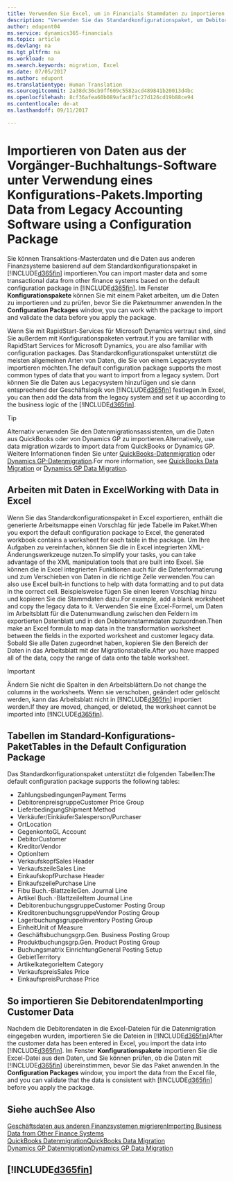 ```yaml
---
title: Verwenden Sie Excel, um in Financials Stammdaten zu importieren | Microsoft Docs
description: "Verwenden Sie das Standardkonfigurationspaket, um Debitorendaten in Excel hinzuzufügen und Daten nach Dynamics 365 for Financials zu importieren."
author: edupont04
ms.service: dynamics365-financials
ms.topic: article
ms.devlang: na
ms.tgt_pltfrm: na
ms.workload: na
ms.search.keywords: migration, Excel
ms.date: 07/05/2017
ms.author: edupont
ms.translationtype: Human Translation
ms.sourcegitcommit: 2a38dc36cb9ff609c5582acd489841b20013d4bc
ms.openlocfilehash: 8cf36afea60b089afac8f1c27d126cd19b88ce94
ms.contentlocale: de-at
ms.lasthandoff: 09/11/2017

---
```

# <a name="importing-data-from-legacy-accounting-software-using-a-configuration-package"></a><span data-ttu-id="73261-103">Importieren von Daten aus der Vorgänger-Buchhaltungs-Software unter Verwendung eines Konfigurations-Pakets.</span><span class="sxs-lookup"><span data-stu-id="73261-103">Importing Data from Legacy Accounting Software using a Configuration Package</span></span>
<span data-ttu-id="73261-104">Sie können Transaktions-Masterdaten und die Daten aus anderen Finanzsysteme basierend auf dem Standardkonfigurationspaket in [!INCLUDE[d365fin](includes/d365fin_md.md)] importieren.</span><span class="sxs-lookup"><span data-stu-id="73261-104">You can import master data and some transactional data from other finance systems based on the default configuration package in [!INCLUDE[d365fin](includes/d365fin_md.md)].</span></span> <span data-ttu-id="73261-105">Im Fenster **Konfigurationspakete** können Sie mit einem Paket arbeiten, um die Daten zu importieren und zu prüfen, bevor Sie die Paketnummer anwenden.</span><span class="sxs-lookup"><span data-stu-id="73261-105">In the **Configuration Packages** window, you can work with the package to import and validate the data before you apply the package.</span></span>  

<span data-ttu-id="73261-106">Wenn Sie mit RapidStart-Services für Microsoft Dynamics vertraut sind, sind Sie außerdem mit Konfigurationspaketen vertraut.</span><span class="sxs-lookup"><span data-stu-id="73261-106">If you are familiar with RapidStart Services for Microsoft Dynamics, you are also familiar with configuration packages.</span></span> <span data-ttu-id="73261-107">Das Standardkonfigurationspaket unterstützt die meisten allgemeinen Arten von Daten, die Sie von einem Legacysystem importieren möchten.</span><span class="sxs-lookup"><span data-stu-id="73261-107">The default configuration package supports the most common types of data that you want to import from a legacy system.</span></span> <span data-ttu-id="73261-108">Dort können Sie die Daten aus Legacysystem hinzufügen und sie dann entsprechend der Geschäftslogik von [!INCLUDE[d365fin](includes/d365fin_md.md)] festlegen.</span><span class="sxs-lookup"><span data-stu-id="73261-108">In Excel, you can then add the data from the legacy system and set it up according to the business logic of the [!INCLUDE[d365fin](includes/d365fin_md.md)].</span></span>  

> [!TIP]  
>   <span data-ttu-id="73261-109">Alternativ verwenden Sie den Datenmigrationsassistenten, um die Daten aus QuickBooks oder von Dynamics GP zu importieren.</span><span class="sxs-lookup"><span data-stu-id="73261-109">Alternatively, use data migration wizards to import data from QuickBooks or Dynamics GP.</span></span> <span data-ttu-id="73261-110">Weitere Informationen finden Sie unter [QuickBooks-Datenmigration](ui-extensions-quickbooks-data-migration.md) oder [Dynamics GP-Datenmigration](ui-extensions-dynamicsgp-data-migration.md).</span><span class="sxs-lookup"><span data-stu-id="73261-110">For more information, see [QuickBooks Data Migration](ui-extensions-quickbooks-data-migration.md) or [Dynamics GP Data Migration](ui-extensions-dynamicsgp-data-migration.md).</span></span>  

## <a name="working-with-data-in-excel"></a><span data-ttu-id="73261-111">Arbeiten mit Daten in Excel</span><span class="sxs-lookup"><span data-stu-id="73261-111">Working with Data in Excel</span></span>
<span data-ttu-id="73261-112">Wenn Sie das Standardkonfigurationspaket in Excel exportieren, enthält die generierte Arbeitsmappe einen Vorschlag für jede Tabelle im Paket.</span><span class="sxs-lookup"><span data-stu-id="73261-112">When you export the default configuration package to Excel, the generated workbook contains a worksheet for each table in the package.</span></span> <span data-ttu-id="73261-113">Um Ihre Aufgaben zu vereinfachen, können Sie die in Excel integrierten XML-Änderungswerkzeuge nutzen.</span><span class="sxs-lookup"><span data-stu-id="73261-113">To simplify your tasks, you can take advantage of the XML manipulation tools that are built into Excel.</span></span> <span data-ttu-id="73261-114">Sie können die in Excel integrierten Funktionen auch für die Datenformatierung und zum Verschieben von Daten in die richtige Zelle verwenden.</span><span class="sxs-lookup"><span data-stu-id="73261-114">You can also use Excel built-in functions to help with data formatting and to put data in the correct cell.</span></span> <span data-ttu-id="73261-115">Beispielsweise fügen Sie einen leeren Vorschlag hinzu und kopieren Sie die Stammdaten dazu.</span><span class="sxs-lookup"><span data-stu-id="73261-115">For example, add a blank worksheet and copy the legacy data to it.</span></span> <span data-ttu-id="73261-116">Verwenden Sie eine Excel-Formel, um Daten im Arbeitsblatt für die Datenumwandlung zwischen den Feldern im exportierten Datenblatt und in den Debitorenstammdaten zuzuordnen.</span><span class="sxs-lookup"><span data-stu-id="73261-116">Then make an Excel formula to map data in the transformation worksheet between the fields in the exported worksheet and customer legacy data.</span></span> <span data-ttu-id="73261-117">Sobald Sie alle Daten zugeordnet haben, kopieren Sie den Bereich der Daten in das Arbeitsblatt mit der Migrationstabelle.</span><span class="sxs-lookup"><span data-stu-id="73261-117">After you have mapped all of the data, copy the range of data onto the table worksheet.</span></span>  

> [!IMPORTANT]  
>  <span data-ttu-id="73261-118">Ändern Sie nicht die Spalten in den Arbeitsblättern.</span><span class="sxs-lookup"><span data-stu-id="73261-118">Do not change the columns in the worksheets.</span></span> <span data-ttu-id="73261-119">Wenn sie verschoben, geändert oder gelöscht werden, kann das Arbeitsblatt nicht in [!INCLUDE[d365fin](includes/d365fin_md.md)] importiert werden.</span><span class="sxs-lookup"><span data-stu-id="73261-119">If they are moved, changed, or deleted, the worksheet cannot be imported into [!INCLUDE[d365fin](includes/d365fin_md.md)].</span></span>

## <a name="tables-in-the-default-configuration-package"></a><span data-ttu-id="73261-120">Tabellen im Standard-Konfigurations-Paket</span><span class="sxs-lookup"><span data-stu-id="73261-120">Tables in the Default Configuration Package</span></span>
<span data-ttu-id="73261-121">Das Standardkonfigurationspaket unterstützt die folgenden Tabellen:</span><span class="sxs-lookup"><span data-stu-id="73261-121">The default configuration package supports the following tables:</span></span>

-   <span data-ttu-id="73261-122">Zahlungsbedingungen</span><span class="sxs-lookup"><span data-stu-id="73261-122">Payment Terms</span></span>
-   <span data-ttu-id="73261-123">Debitorenpreisgruppe</span><span class="sxs-lookup"><span data-stu-id="73261-123">Customer Price Group</span></span>
-   <span data-ttu-id="73261-124">Lieferbedingung</span><span class="sxs-lookup"><span data-stu-id="73261-124">Shipment Method</span></span>
-   <span data-ttu-id="73261-125">Verkäufer/Einkäufer</span><span class="sxs-lookup"><span data-stu-id="73261-125">Salesperson/Purchaser</span></span>
-   <span data-ttu-id="73261-126">Ort</span><span class="sxs-lookup"><span data-stu-id="73261-126">Location</span></span>
-   <span data-ttu-id="73261-127">Gegenkonto</span><span class="sxs-lookup"><span data-stu-id="73261-127">GL Account</span></span>
-   <span data-ttu-id="73261-128">Debitor</span><span class="sxs-lookup"><span data-stu-id="73261-128">Customer</span></span>
-   <span data-ttu-id="73261-129">Kreditor</span><span class="sxs-lookup"><span data-stu-id="73261-129">Vendor</span></span>
-   <span data-ttu-id="73261-130">Option</span><span class="sxs-lookup"><span data-stu-id="73261-130">Item</span></span>
-   <span data-ttu-id="73261-131">Verkaufskopf</span><span class="sxs-lookup"><span data-stu-id="73261-131">Sales Header</span></span>
-   <span data-ttu-id="73261-132">Verkaufszeile</span><span class="sxs-lookup"><span data-stu-id="73261-132">Sales Line</span></span>
-   <span data-ttu-id="73261-133">Einkaufskopf</span><span class="sxs-lookup"><span data-stu-id="73261-133">Purchase Header</span></span>
-   <span data-ttu-id="73261-134">Einkaufszeile</span><span class="sxs-lookup"><span data-stu-id="73261-134">Purchase Line</span></span>
-   <span data-ttu-id="73261-135">Fibu Buch.-Blattzeile</span><span class="sxs-lookup"><span data-stu-id="73261-135">Gen. Journal Line</span></span>
-   <span data-ttu-id="73261-136">Artikel Buch.-Blattzeile</span><span class="sxs-lookup"><span data-stu-id="73261-136">Item Journal Line</span></span>
-   <span data-ttu-id="73261-137">Debitorenbuchungsgruppe</span><span class="sxs-lookup"><span data-stu-id="73261-137">Customer Posting Group</span></span>
-   <span data-ttu-id="73261-138">Kreditorenbuchungsgruppe</span><span class="sxs-lookup"><span data-stu-id="73261-138">Vendor Posting Group</span></span>
-   <span data-ttu-id="73261-139">Lagerbuchungsgruppe</span><span class="sxs-lookup"><span data-stu-id="73261-139">Inventory Posting Group</span></span>
-   <span data-ttu-id="73261-140">Einheit</span><span class="sxs-lookup"><span data-stu-id="73261-140">Unit of Measure</span></span>
-   <span data-ttu-id="73261-141">Geschäftsbuchungsgrp.</span><span class="sxs-lookup"><span data-stu-id="73261-141">Gen. Business Posting Group</span></span>
-   <span data-ttu-id="73261-142">Produktbuchungsgrp.</span><span class="sxs-lookup"><span data-stu-id="73261-142">Gen. Product Posting Group</span></span>
-   <span data-ttu-id="73261-143">Buchungsmatrix Einrichtung</span><span class="sxs-lookup"><span data-stu-id="73261-143">General Posting Setup</span></span>
-   <span data-ttu-id="73261-144">Gebiet</span><span class="sxs-lookup"><span data-stu-id="73261-144">Territory</span></span>
-   <span data-ttu-id="73261-145">Artikelkategorie</span><span class="sxs-lookup"><span data-stu-id="73261-145">Item Category</span></span>
-   <span data-ttu-id="73261-146">Verkaufspreis</span><span class="sxs-lookup"><span data-stu-id="73261-146">Sales Price</span></span>
-   <span data-ttu-id="73261-147">Einkaufspreis</span><span class="sxs-lookup"><span data-stu-id="73261-147">Purchase Price</span></span>

## <a name="importing-customer-data"></a><span data-ttu-id="73261-148">So importieren Sie Debitorendaten</span><span class="sxs-lookup"><span data-stu-id="73261-148">Importing Customer Data</span></span>
<span data-ttu-id="73261-149">Nachdem die Debitorendaten in die Excel-Dateien für die Datenmigration eingegeben wurden, importieren Sie die Dateien in [!INCLUDE[d365fin](includes/d365fin_md.md)]</span><span class="sxs-lookup"><span data-stu-id="73261-149">After the customer data has been entered in Excel, you import the data into [!INCLUDE[d365fin](includes/d365fin_md.md)].</span></span> <span data-ttu-id="73261-150">Im Fenster **Konfigurationspakete** importieren Sie die Excel-Datei aus den Daten, und Sie können prüfen, ob die Daten mit [!INCLUDE[d365fin](includes/d365fin_md.md)] übereinstimmen, bevor Sie das Paket anwenden.</span><span class="sxs-lookup"><span data-stu-id="73261-150">In the **Configuration Packages** window, you import the data from the Excel file, and you can validate that the data is consistent with [!INCLUDE[d365fin](includes/d365fin_md.md)] before you apply the package.</span></span>

## <a name="see-also"></a><span data-ttu-id="73261-151">Siehe auch</span><span class="sxs-lookup"><span data-stu-id="73261-151">See Also</span></span>
[<span data-ttu-id="73261-152">Geschäftsdaten aus anderen Finanzsystemen migrieren</span><span class="sxs-lookup"><span data-stu-id="73261-152">Importing Business Data from Other Finance Systems</span></span>](upload-data.md)  
[<span data-ttu-id="73261-153">QuickBooks Datenmigration</span><span class="sxs-lookup"><span data-stu-id="73261-153">QuickBooks Data Migration</span></span>](ui-extensions-quickbooks-data-migration.md)  
[<span data-ttu-id="73261-154">Dynamics GP Datenmigration</span><span class="sxs-lookup"><span data-stu-id="73261-154">Dynamics GP Data Migration</span></span>](ui-extensions-dynamicsgp-data-migration.md)  

## [!INCLUDE[d365fin](includes/free_trial_md.md)]

